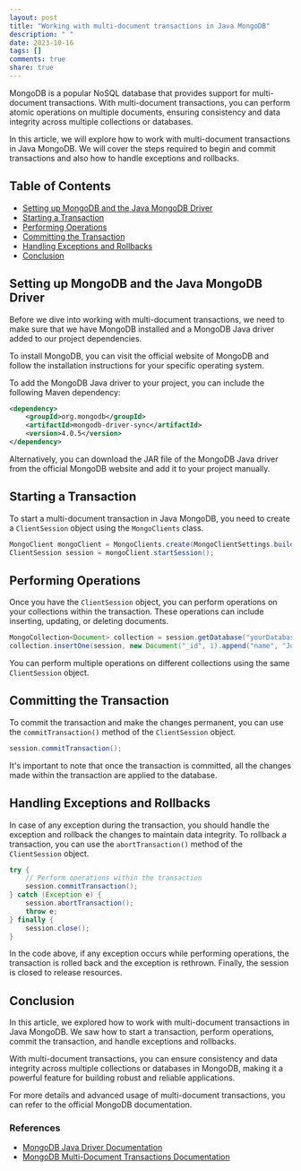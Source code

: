 ```yaml
---
layout: post
title: "Working with multi-document transactions in Java MongoDB"
description: " "
date: 2023-10-16
tags: []
comments: true
share: true
---
```


MongoDB is a popular NoSQL database that provides support for multi-document transactions. With multi-document transactions, you can perform atomic operations on multiple documents, ensuring consistency and data integrity across multiple collections or databases.

In this article, we will explore how to work with multi-document transactions in Java MongoDB. We will cover the steps required to begin and commit transactions and also how to handle exceptions and rollbacks.

## Table of Contents
- [Setting up MongoDB and the Java MongoDB Driver](#setup)
- [Starting a Transaction](#start-transaction)
- [Performing Operations](#perform-operations)
- [Committing the Transaction](#commit-transaction)
- [Handling Exceptions and Rollbacks](#exception-handling)
- [Conclusion](#conclusion)

## Setting up MongoDB and the Java MongoDB Driver

Before we dive into working with multi-document transactions, we need to make sure that we have MongoDB installed and a MongoDB Java driver added to our project dependencies. 

To install MongoDB, you can visit the official website of MongoDB and follow the installation instructions for your specific operating system.

To add the MongoDB Java driver to your project, you can include the following Maven dependency:

```xml
<dependency>
    <groupId>org.mongodb</groupId>
    <artifactId>mongodb-driver-sync</artifactId>
    <version>4.0.5</version>
</dependency>
```

Alternatively, you can download the JAR file of the MongoDB Java driver from the official MongoDB website and add it to your project manually.

## Starting a Transaction

To start a multi-document transaction in Java MongoDB, you need to create a `ClientSession` object using the `MongoClients` class. 

```java
MongoClient mongoClient = MongoClients.create(MongoClientSettings.builder().build());
ClientSession session = mongoClient.startSession();
```

## Performing Operations

Once you have the `ClientSession` object, you can perform operations on your collections within the transaction. These operations can include inserting, updating, or deleting documents.

```java
MongoCollection<Document> collection = session.getDatabase("yourDatabase").getCollection("yourCollection");
collection.insertOne(session, new Document("_id", 1).append("name", "John Doe"));
```

You can perform multiple operations on different collections using the same `ClientSession` object.

## Committing the Transaction

To commit the transaction and make the changes permanent, you can use the `commitTransaction()` method of the `ClientSession` object. 

```java
session.commitTransaction();
```

It's important to note that once the transaction is committed, all the changes made within the transaction are applied to the database.

## Handling Exceptions and Rollbacks

In case of any exception during the transaction, you should handle the exception and rollback the changes to maintain data integrity. To rollback a transaction, you can use the `abortTransaction()` method of the `ClientSession` object.

```java
try {
    // Perform operations within the transaction
    session.commitTransaction();
} catch (Exception e) {
    session.abortTransaction();
    throw e;
} finally {
    session.close();
}
```

In the code above, if any exception occurs while performing operations, the transaction is rolled back and the exception is rethrown. Finally, the session is closed to release resources.

## Conclusion

In this article, we explored how to work with multi-document transactions in Java MongoDB. We saw how to start a transaction, perform operations, commit the transaction, and handle exceptions and rollbacks.

With multi-document transactions, you can ensure consistency and data integrity across multiple collections or databases in MongoDB, making it a powerful feature for building robust and reliable applications.

For more details and advanced usage of multi-document transactions, you can refer to the official MongoDB documentation.

### References
- [MongoDB Java Driver Documentation](https://mongodb.github.io/mongo-java-driver/)
- [MongoDB Multi-Document Transactions Documentation](https://docs.mongodb.com/manual/core/transactions)